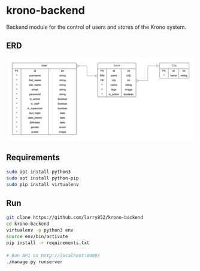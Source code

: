 # krono-backend
 Backend module for the control of users and stores of the Krono system.

## ERD
![ERD](doc/ERD.png?raw=true "ERD")

## Requirements

```sh
sudo apt install python3
sudo apt install python-pip
sudo pip install virtualenv
```

## Run
```sh
git clone https://github.com/larry852/krono-backend
cd krono-backend
virtualenv -p python3 env
source env/bin/activate
pip install -r requirements.txt

# Run API on http://localhost:8000/
./manage.py runserver
```